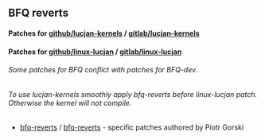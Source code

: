 ## BFQ reverts

#### Patches for [github/lucjan-kernels](https://github.com/sirlucjan/lucjan-kernels) / [gitlab/lucjan-kernels](https://gitlab.com/sirlucjan/lucjan-kernels)

#### Patches for [github/linux-lucjan](https://github.com/sirlucjan/linux-lucjan) / [gitlab/linux-lucjan](https://gitlab.com/sirlucjan/linux-lucjan)

###### Some patches for BFQ conflict with patches for BFQ-dev.

###### To use lucjan-kernels smoothly apply bfq-reverts before linux-lucjan patch. Otherwise the kernel will not compile.

* [bfq-reverts](https://github.com/sirlucjan/kernel-patches/tree/master/5.2/bfq-reverts-sep) / [bfq-reverts](https://gitlab.com/sirlucjan/kernel-patches/tree/master/5.2/bfq-reverts-sep) - specific patches authored by Piotr Gorski
